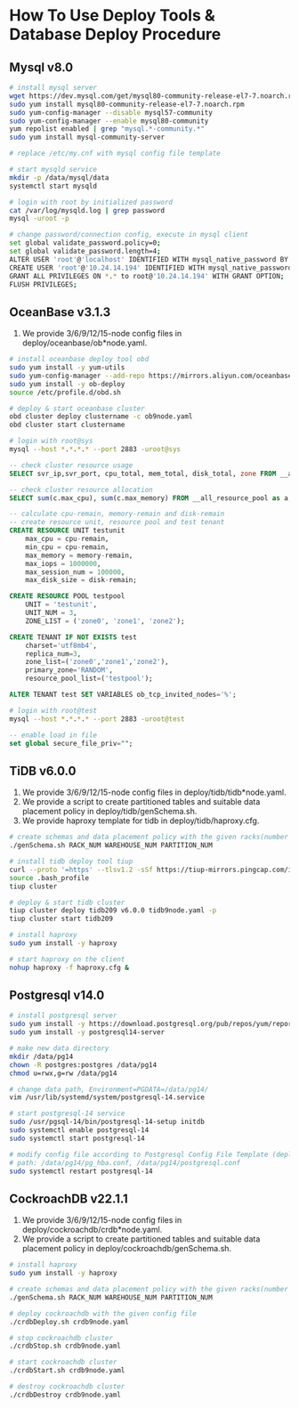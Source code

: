 # How To Use Deploy Tools & Database Deploy Procedure
## Mysql v8.0
```bash
# install mysql server
wget https://dev.mysql.com/get/mysql80-community-release-el7-7.noarch.rpm
sudo yum install mysql80-community-release-el7-7.noarch.rpm
sudo yum-config-manager --disable mysql57-community
sudo yum-config-manager --enable mysql80-community
yum repolist enabled | grep "mysql.*-community.*"
sudo yum install mysql-community-server

# replace /etc/my.cnf with mysql config file template

# start mysqld service
mkdir -p /data/mysql/data
systemctl start mysqld

# login with root by initialized password
cat /var/log/mysqld.log | grep password
mysql -uroot -p

# change password/connection config, execute in mysql client
set global validate_password.policy=0;
set global validate_password.length=4;
ALTER USER 'root'@'localhost' IDENTIFIED WITH mysql_native_password BY 'YOUR_PASSWORD';
CREATE USER 'root'@'10.24.14.194' IDENTIFIED WITH mysql_native_password BY 'YOUR_PASSWORD';
GRANT ALL PRIVILEGES ON *.* to root@'10.24.14.194' WITH GRANT OPTION;
FLUSH PRIVILEGES;
```

## OceanBase v3.1.3
1. We provide 3/6/9/12/15-node config files in deploy/oceanbase/ob*node.yaml.

```bash
# install oceanbase deploy tool obd
sudo yum install -y yum-utils
sudo yum-config-manager --add-repo https://mirrors.aliyun.com/oceanbase/OceanBase.repo
sudo yum install -y ob-deploy
source /etc/profile.d/obd.sh

# deploy & start oceanbase cluster
obd cluster deploy clustername -c ob9node.yaml
obd cluster start clustername

```

```bash
# login with root@sys
mysql --host *.*.*.* --port 2883 -uroot@sys
```

```sql
-- check cluster resource usage
SELECT svr_ip,svr_port, cpu_total, mem_total, disk_total, zone FROM __all_virtual_server_stat;

-- check cluster resource allocation
SELECT sum(c.max_cpu), sum(c.max_memory) FROM __all_resource_pool as a, __all_unit_config AS c WHERE a.unit_config_id=c.unit_config_id;

-- calculate cpu-remain, memory-remain and disk-remain
-- create resource unit, resource pool and test tenant
CREATE RESOURCE UNIT testunit
    max_cpu = cpu-remain,
    min_cpu = cpu-remain,
    max_memory = memory-remain,
    max_iops = 1000000,
    max_session_num = 100000,
    max_disk_size = disk-remain;

CREATE RESOURCE POOL testpool
    UNIT = 'testunit',
    UNIT_NUM = 3,
    ZONE_LIST = ('zone0', 'zone1', 'zone2');

CREATE TENANT IF NOT EXISTS test 
    charset='utf8mb4', 
    replica_num=3, 
    zone_list=('zone0','zone1','zone2'), 
    primary_zone='RANDOM', 
    resource_pool_list=('testpool');

ALTER TENANT test SET VARIABLES ob_tcp_invited_nodes='%';
```

```bash
# login with root@test
mysql --host *.*.*.* --port 2883 -uroot@test
```

```sql
-- enable load in file
set global secure_file_priv="";
```


## TiDB v6.0.0
1. We provide 3/6/9/12/15-node config files in deploy/tidb/tidb*node.yaml.
2. We provide a script to create partitioned tables and suitable data placement policy in deploy/tidb/genSchema.sh.
3. We provide haproxy template for tidb in deploy/tidb/haproxy.cfg.
```bash
# create schemas and data placement policy with the given racks(number of servers in the cluster), warehouses(number of warehouses), partitions(number of target partitions)
./genSchema.sh RACK_NUM WAREHOUSE_NUM PARTITION_NUM

# install tidb deploy tool tiup
curl --proto '=https' --tlsv1.2 -sSf https://tiup-mirrors.pingcap.com/install.sh | sh
source .bash_profile
tiup cluster

# deploy & start tidb cluster
tiup cluster deploy tidb209 v6.0.0 tidb9node.yaml -p
tiup cluster start tidb209

# install haproxy
sudo yum install -y haproxy

# start haproxy on the client
nohup haproxy -f haproxy.cfg &
```

## Postgresql v14.0
```bash
# install postgresql server
sudo yum install -y https://download.postgresql.org/pub/repos/yum/reporpms/EL-7-x86_64/pgdg-redhat-repo-latest.noarch.rpm
sudo yum install -y postgresql14-server

# make new data directory
mkdir /data/pg14
chown -R postgres:postgres /data/pg14
chmod u=rwx,g=rw /data/pg14 

# change data path, Environment=PGDATA=/data/pg14/
vim /usr/lib/systemd/system/postgresql-14.service

# start postgresql-14 service
sudo /usr/pgsql-14/bin/postgresql-14-setup initdb
sudo systemctl enable postgresql-14
sudo systemctl start postgresql-14

# modify config file according to Postgresql Config File Template (deploy/postgresql/pg_hba.conf, deploy.postgresql/postgresql.conf)
# path: /data/pg14/pg_hba.conf, /data/pg14/postgresql.conf
sudo systemctl restart postgresql-14
```
## CockroachDB v22.1.1
1. We provide 3/6/9/12/15-node config files in deploy/cockroachdb/crdb*node.yaml.
2. We provide a script to create partitioned tables and suitable data placement policy in deploy/cockroachdb/genSchema.sh.

```bash
# install haproxy
sudo yum install -y haproxy

# create schemas and data placement policy with the given racks(number of servers in the cluster), warehouses(number of warehouses), partitions(number of target partitions)
./genSchema.sh RACK_NUM WAREHOUSE_NUM PARTITION_NUM

# deploy cockroachdb with the given config file
./crdbDeploy.sh crdb9node.yaml

# stop cockroachdb cluster 
./crdbStop.sh crdb9node.yaml

# start cockroachdb cluster
./crdbStart.sh crdb9node.yaml

# destroy cockroachdb cluster
./crdbDestroy crdb9node.yaml
```